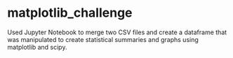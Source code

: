 # matplotlib_challenge

Used Jupyter Notebook to merge two CSV files and create a dataframe that was manipulated to create statistical summaries and graphs using matplotlib and scipy.
